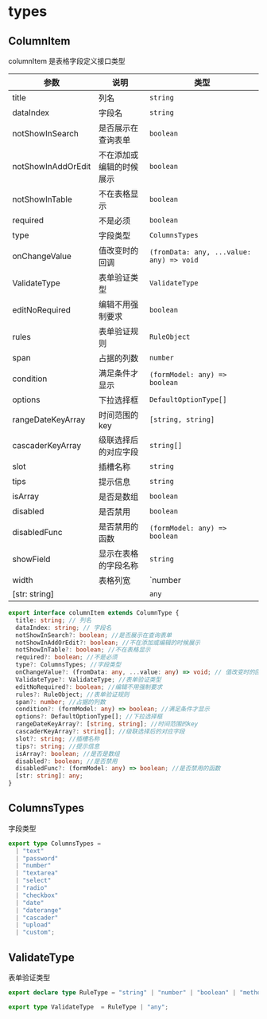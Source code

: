 # types

## ColumnItem

columnItem 是表格字段定义接口类型

| 参数 | 说明 | 类型 |
| --- | --- | --- |
| title | 列名 | `string` |
| dataIndex | 字段名 | `string` |
| notShowInSearch | 是否展示在查询表单 | `boolean` |
| notShowInAddOrEdit | 不在添加或编辑的时候展示 | `boolean` |
| notShowInTable | 不在表格显示 | `boolean` |
| required | 不是必须 | `boolean` |
| type | 字段类型 | `ColumnsTypes` |
| onChangeValue | 值改变时的回调 | `(fromData: any, ...value: any) => void` |
| ValidateType | 表单验证类型 | `ValidateType` |
| editNoRequired | 编辑不用强制要求 | `boolean` |
| rules | 表单验证规则 | `RuleObject` |
| span | 占据的列数 | `number` |
| condition | 满足条件才显示 | `(formModel: any) => boolean` |
| options | 下拉选择框 | `DefaultOptionType[]` |
| rangeDateKeyArray | 时间范围的key | `[string, string]` |
| cascaderKeyArray | 级联选择后的对应字段 | `string[]` |
| slot | 插槽名称 | `string` |
| tips | 提示信息 | `string` |
| isArray | 是否是数组 | `boolean` |
| disabled | 是否禁用 | `boolean` |
| disabledFunc | 是否禁用的函数 | `(formModel: any) => boolean` |
|showField | 显示在表格的字段名称 | `string` |
|width | 表格列宽 | `number|string` |
| [str: string] |  | `any` |

```ts
export interface columnItem extends ColumnType {
  title: string; // 列名
  dataIndex: string; // 字段名
  notShowInSearch?: boolean; //是否展示在查询表单
  notShowInAddOrEdit?: boolean; //不在添加或编辑的时候展示
  notShowInTable?: boolean; //不在表格显示
  required?: boolean; //不是必须
  type?: ColumnsTypes; //字段类型
  onChangeValue?: (fromData: any, ...value: any) => void; // 值改变时的回调
  ValidateType?: ValidateType; //表单验证类型
  editNoRequired?: boolean; //编辑不用强制要求
  rules?: RuleObject; //表单验证规则
  span?: number; //占据的列数
  condition?: (formModel: any) => boolean; //满足条件才显示
  options?: DefaultOptionType[]; //下拉选择框
  rangeDateKeyArray?: [string, string]; //时间范围的key
  cascaderKeyArray?: string[]; //级联选择后的对应字段
  slot?: string; //插槽名称
  tips?: string; //提示信息
  isArray?: boolean; //是否是数组
  disabled?: boolean; //是否禁用
  disabledFunc?: (formModel: any) => boolean; //是否禁用的函数
  [str: string]: any;
}
```

## ColumnsTypes

字段类型

```ts
export type ColumnsTypes =
  | "text"
  | "password"
  | "number"
  | "textarea"
  | "select"
  | "radio"
  | "checkbox"
  | "date"
  | "daterange"
  | "cascader"
  | "upload"
  | "custom";
```

## ValidateType

表单验证类型

```ts
export declare type RuleType = "string" | "number" | "boolean" | "method" | "regexp" | "integer" | "float" | "object" | "enum" | "date" | "url" | "hex" | "email";

export type ValidateType  = RuleType | "any";
```
